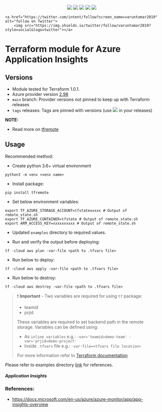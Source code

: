 <p align="center">
    <a href="https://github.com/tomarv2/terraform-azure-application-insights/actions/workflows/pre-commit.yml" alt="Pre Commit">
        <img src="https://github.com/tomarv2/terraform-azure-application-insights/actions/workflows/pre-commit.yml/badge.svg?branch=main" /></a>
    <a href="https://www.apache.org/licenses/LICENSE-2.0" alt="license">
        <img src="https://img.shields.io/github/license/tomarv2/terraform-azure-application-insights" /></a>
    <a href="https://github.com/tomarv2/terraform-azure-application-insights/tags" alt="GitHub tag">
        <img src="https://img.shields.io/github/v/tag/tomarv2/terraform-azure-application-insights" /></a>
    <a href="https://github.com/tomarv2/terraform-azure-application-insights/pulse" alt="Activity">
        <img src="https://img.shields.io/github/commit-activity/m/tomarv2/terraform-azure-application-insights" /></a>
    <a href="https://stackoverflow.com/users/6679867/tomarv2" alt="Stack Exchange reputation">
        <img src="https://img.shields.io/stackexchange/stackoverflow/r/6679867"></a>

    <a href="https://twitter.com/intent/follow?screen_name=varuntomar2019" alt="follow on Twitter">
        <img src="https://img.shields.io/twitter/follow/varuntomar2019?style=social&logo=twitter"></a>
</p>

# Terraform module for Azure Application Insights

## Versions

- Module tested for Terraform 1.0.1.
- Azure provider version [2.98](https://registry.terraform.io/providers/hashicorp/azurerm/latest)
- `main` branch: Provider versions not pinned to keep up with Terraform releases
- `tags` releases: Tags are pinned with versions (use <a href="https://github.com/tomarv2/terraform-azure-application-insights/tags" alt="GitHub tag">
        <img src="https://img.shields.io/github/v/tag/tomarv2/terraform-azure-application-insights" /></a> in your releases)

**NOTE:**

- Read more on [tfremote](https://github.com/tomarv2/tfremote)

## Usage

Recommended method:

- Create python 3.6+ virtual environment
```
python3 -m venv <venv name>
```

- Install package:
```
pip install tfremote
```

- Set below environment variables:
```
export TF_AZURE_STORAGE_ACCOUNT=tfstatexxxxx # Output of remote_state.sh
export TF_AZURE_CONTAINER=tfstate # Output of remote_state.sh
export ARM_ACCESS_KEY=xxxxxxxxxx # Output of remote_state.sh
```

- Updated `examples` directory to required values.

- Run and verify the output before deploying:
```
tf -cloud aws plan -var-file <path to .tfvars file>
```

- Run below to deploy:
```
tf -cloud aws apply -var-file <path to .tfvars file>
```

- Run below to destroy:
```
tf -cloud aws destroy -var-file <path to .tfvars file>
```

> ❗️ **Important** - Two variables are required for using `tf` package:
>
> - teamid
> - prjid
>
> These variables are required to set backend path in the remote storage.
> Variables can be defined using:
>
> - As `inline variables` e.g.: `-var='teamid=demo-team' -var='prjid=demo-project'`
> - Inside `.tfvars` file e.g.: `-var-file=<tfvars file location> `
>
> For more information refer to [Terraform documentation](https://www.terraform.io/docs/language/values/variables.html)


Please refer to examples directory [link](examples) for references.

##### Application Insights

### References:
- https://docs.microsoft.com/en-us/azure/azure-monitor/app/app-insights-overview
